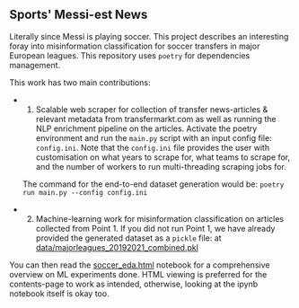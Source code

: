 ## Sports' Messi-est News
Literally since Messi is playing soccer. This project describes an interesting foray into misinformation classification for soccer transfers in major European leagues. This repository uses `poetry` for dependencies management.

This work has two main contributions:
* 1. Scalable web scraper for collection of transfer news-articles & relevant metadata from transfermarkt.com as well as running the NLP enrichment pipeline on the articles. Activate the poetry environment and run the `main.py` script with an input config file: `config.ini`. Note that the `config.ini` file provides the user with customisation on what years to scrape for, what teams to scrape for, and 
the number of workers to run multi-threading scraping jobs for.

  The command for the end-to-end dataset generation would be: `poetry run main.py --config config.ini`

* 2. Machine-learning work for misinformation classification on articles collected from Point 1.
If you did not run Point 1, we have already provided the generated dataset as a `pickle` file: at [data/majorleagues_20192021_combined.pkl](https://github.com/kenghweeng/sports-messiest-news/blob/main/data/majorleagues_20192021_combined.pkl)

You can then read the [soccer_eda.html](https://github.com/kenghweeng/sports-messiest-news/blob/main/soccer_eda.html)
 notebook for a comprehensive overview on ML experiments done. HTML viewing is preferred for the contents-page to work as intended, otherwise, looking at the ipynb notebook itself is okay too.
